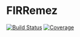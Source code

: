 # FIRRemez

[![Build Status](https://github.com/RCCWang/FIRRemez.jl/workflows/CI/badge.svg)](https://github.com/RCCWang/FIRRemez.jl/actions)
[![Coverage](https://codecov.io/gh/RCCWang/FIRRemez.jl/branch/master/graph/badge.svg)](https://codecov.io/gh/RCCWang/FIRRemez.jl)
